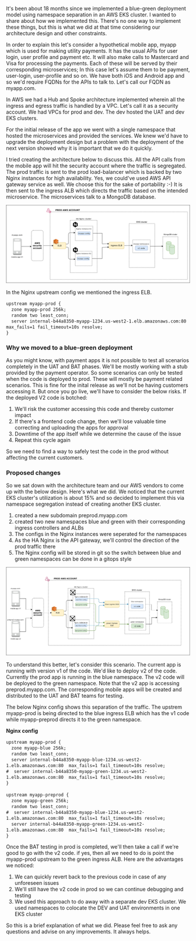 
It's been about 18 months since we implemented a blue-green deployment model using namespace separation in an AWS EKS cluster. I wanted to share about how we implemented this.
There's no one way to implement these things, but this is what we did at that time considering our architecture design and other constraints. 

In order to explain this let's consider a hypothetical mobile app, myapp which is used for making utility payments. It has the usual APIs for user login, user profile and payment etc. It will also make calls to Mastercard and Visa for processing the payments. Each of these will be served by their corresponding microservices; In this case let's assume them to be payment, user-login, user-profile and so on. 
We have both iOS and Android app and so we'd require FQDNs for the APIs to talk to. Let's call our FQDN as myapp.com. 

In AWS we had a Hub and Spoke architecture implemented wherein all the ingress and egress traffic is handled by a VPC. Let's call it as a security account. We had VPCs for prod and dev. The dev hosted the UAT and dev EKS clusters. 

For the initial release of the app we went with a single namespace that hosted the microservices and provided the services. We knew we'd have to upgrade the deployment design but a problem with the deployment of the next version showed why it is important that we do it quickly.

I tried creating the architecture below to discuss this. All the API calls from the mobile app will hit the security account where the traffic is segregated. The prod traffic is sent to the prod load-balancer which is backed by two Nginx instances for high availability. Yes, we could've used AWS API gateway service as well. We choose this for the sake of portability :-) It is then sent to the ingress ALB which directs the traffic based on the intended microservice. The microservices talk to a MongoDB database.

![](/before-blue-green.jpg)

In the Nginx upstream config we mentioned the ingress ELB. 

```
upstream myapp-prod {
  zone myapp-prod 256k;
  random two least_conn;
  server internal-b44a8350-myapp-1234.us-west2-1.elb.amazonaws.com:80  max_fails=1 fail_timeout=10s resolve;
}
```

### Why we moved to a blue-green deployment

As you might know, with payment apps it is not possible to test all scenarios completely in the UAT and BAT phases. We'll be mostly working with a stub provided by the payment operator. So some scenarios can only be tested when the code is deployed to prod. These will mostly be payment related scenarios. This is fine for the inital release as we'll not be having customers accessing it. But once you go live, we'll have to consider the below risks. If the deployed V2 code is botched:

1. We'll risk the customer accessing this code and thereby customer impact
2. If there's a frontend code change, then we'll lose valuable time correcting and uploading the apps for approval
3. Downtime of the app itself while we determine the cause of the issue
4. Repeat this cycle again

So we need to find a way to safely test the code in the prod without affecting the current customers. 

### Proposed changes

So we sat down with the architecture team and our AWS vendors to come up with the below design. Here's what we did. We noticed that the current EKS cluster's utilization is about 15% and so decided to implement this via namespace segregation instead of creating another EKS cluster. 

1. created a new subdomain preprod.myapp.com
2. created two new namespaces blue and green with their corresponding ingress controllers and ALBs
3. The configs in the Nginx instances were seperated for the namespaces
4. As the HA Nginx is the API gateway, we'll control the direction of the prod traffic there
5. The Nginx config will be stored in git so the switch between blue and green namespaces can be done in a gitops style

![](/blue-green.jpg)

To understand this better, let's consider this scenario. The current app is running with version v1 of the code. We'd like to deploy v2 of the code. Currently the prod app is running in the blue namespace. The v2 code will be deployed to the green namespace. Note that the v2 app is accessing preprod.myapp.com. The corresponding mobile apps will be created and distributed to the UAT and BAT teams for testing.

The below Nginx config shows this separation of the traffic. The upstrem myapp-prod is being directed to the blue ingress ELB which has the v1 code while myapp-preprod directs it to the green namespace. 

**Nginx config**
```
upstream myapp-prod {
  zone myapp-blue 256k;
  random two least_conn;
  server internal-b44a8350-myapp-blue-1234.us-west2-1.elb.amazonaws.com:80  max_fails=1 fail_timeout=10s resolve;
#  server internal-b44a8350-myapp-green-1234.us-west2-1.elb.amazonaws.com:80  max_fails=1 fail_timeout=10s resolve;
}

upstream myapp-preprod {
  zone myapp-green 256k;
  random two least_conn;
#  server internal-b44a8350-myapp-blue-1234.us-west2-1.elb.amazonaws.com:80  max_fails=1 fail_timeout=10s resolve;
  server internal-b44a8350-myapp-green-1234.us-west2-1.elb.amazonaws.com:80  max_fails=1 fail_timeout=10s resolve;
}
```

Once the BAT testing in prod is completed, we'll then take a call if we're good to go with the v2 code. if yes, then all we need to do is point the myapp-prod upstream to the green ingress ALB. Here are the advantages we noticed:

1. We can quickly revert back to the previous code in case of any unforeseen issues
2. We'll still have the v2 code in prod so we can continue debugging and testing
3. We used this approach to do away with a separate dev EKS cluster. We used namespaces to colocate the DEV and UAT environments in one EKS cluster

So this is a brief explanation of what we did. Please feel free to ask any questions and advise on any improvements. It always helps. 


